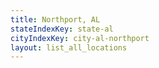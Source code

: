 ```yaml
---
title: Northport, AL
stateIndexKey: state-al
cityIndexKey: city-al-northport
layout: list_all_locations
---
```

